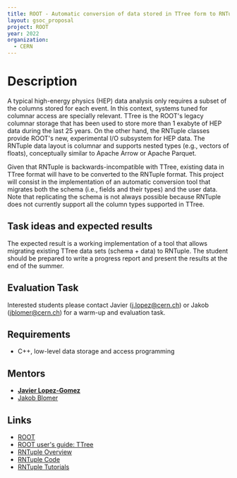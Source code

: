 ```yaml
---
title: ROOT - Automatic conversion of data stored in TTree form to RNTuple
layout: gsoc_proposal
project: ROOT
year: 2022
organization:
  - CERN
---
```


# Description

A typical high-energy physics (HEP) data analysis only requires a subset of the
columns stored for each event. In this context, systems tuned for columnar access
are specially relevant. TTree is the ROOT's legacy columnar storage that has been
used to store more than 1 exabyte of HEP data during the last 25 years.
On the other hand, the RNTuple classes provide ROOT's new, experimental I/O subsystem
for HEP data. The RNTuple data layout is columnar and supports nested types (e.g.,
vectors of floats), conceptually similar to Apache Arrow or Apache Parquet.

Given that RNTuple is backwards-incompatible with TTree, existing data in TTree
format will have to be converted to the RNTuple format. This project will consist in
the implementation of an automatic conversion tool that migrates both the schema
(i.e., fields and their types) and the user data. Note that replicating the schema is
not always possible because RNTuple does not currently support all the column types
supported in TTree.


## Task ideas and expected results

The expected result is a working implementation of a tool that allows migrating
existing TTree data sets (schema + data) to RNTuple.
The student should be prepared to write a progress report and present the results at
the end of the summer.


## Evaluation Task

Interested students please contact Javier (j.lopez@cern.ch) or Jakob (jblomer@cern.ch)
for a warm-up and evaluation task.

## Requirements

  * C++, low-level data storage and access programming


## Mentors

  * **[Javier Lopez-Gomez](mailto:j.lopez@cern.ch)**
  * [Jakob Blomer](mailto:jblomer@cern.ch)
  

## Links

  * [ROOT](https://root.cern/)
  * [ROOT user's guide: TTree](https://root.cern.ch/root/htmldoc/guides/users-guide/Trees.html)
  * [RNTuple Overview](https://indico.cern.ch/event/773049/contributions/3474746/attachments/1937507/3211341/rntuple-chep19.pdf)
  * [RNTuple Code](https://github.com/root-project/root/tree/master/tree/ntuple/v7)
  * [RNTuple Tutorials](https://github.com/root-project/root/tree/master/tutorials/v7/ntuple)
